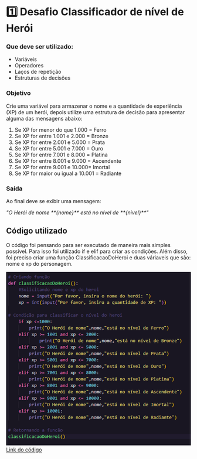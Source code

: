 <!DOCTYPE html>
<html lang="en">
<head>
    <meta charset="UTF-8">
    <meta name="viewport" content="width=device-width, initial-scale=1.0">
</head>
<body>
  
<h1>1️⃣ Desafio Classificador de nível de Herói</h1>

<h3>Que deve ser utilizado:</h3> 
<ul>
    <li>Variáveis</li>
    <li>Operadores</li>
    <li>Laços de repetição</li>
    <li>Estruturas de decisões</li>
</ul>

<h3>Objetivo</h3>

<p>Crie uma variável para armazenar o nome e a quantidade de experiência (XP) de um herói, depois utilize uma estrutura de decisão para apresentar alguma das mensagens abaixo:</p>
<ol>
    <li>Se XP for menor do que 1.000 = Ferro</li>
    <li>Se XP for entre 1.001 e 2.000 = Bronze</li>
    <li>Se XP for entre 2.001 e 5.000 = Prata</li>
    <li>Se XP for entre 5.001 e 7.000 = Ouro</li>
    <li>Se XP for entre 7.001 e 8.000 = Platina</li>
    <li>Se XP for entre 8.001 e 9.000 = Ascendente</li>
    <li>Se XP for entre 9.001 e 10.000= Imortal</li>
    <li>Se XP for maior ou igual a 10.001 = Radiante</li>
</ol>

<h3>Saída</h3>

<p>Ao final deve se exibir uma mensagem:</p>
<i>"O Herói de nome **{nome}** está no nível de **{nivel}**"</i>
<br>
<h2>Código utilizado</h2>
<p>O código foi pensando para ser executado de maneira mais simples possível. Para isso foi utilizado if e elif para criar as condições. Além disso, foi preciso criar uma função ClassificacaoDoHeroi e duas váriaveis que são: nome e xp do personagem.</p>
<img src="assets/codigo.png">
<a href="Codigo.py">Link do código</a>

</body>
</html>


